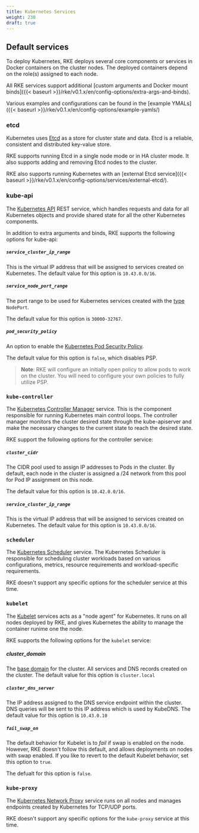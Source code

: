 ```yaml
---
title: Kubernetes Services
weight: 230
draft: true
---
```


## Default services

<!--Talk about the default services launched and options around them-->

To deploy Kubernetes, RKE deploys several core components or services in Docker containers on the cluster nodes. The deployed containers depend on the role(s) assigned to each node.

All RKE services support additional [custom arguments and Docker mount binds]({{< baseurl >}}/rke/v0.1.x/en/config-options/extra-args-and-binds).

Various examples and configurations can be found in the [example YMALs]({{< baseurl >}}/rke/v0.1.x/en/config-options/example-yamls/)

### etcd

Kubernetes uses [Etcd](https://github.com/coreos/etcd/blob/master/Documentation/docs.md) as a store for cluster state and data. Etcd is a reliable, consistent and distributed key-value store.

RKE supports running Etcd in a single node mode or in HA cluster mode. It also supports adding and removing Etcd nodes to the cluster.

RKE also supports running Kubernetes with an [external Etcd service]({{< baseurl >}}/rke/v0.1.x/en/config-options/services/external-etcd/).


### kube-api

The [Kubernetes API](https://kubernetes.io/docs/reference/command-line-tools-reference/kube-apiserver/) REST service, which handles requests and data for all Kubernetes objects and provide shared state for all the other Kubernetes components.

In addition to extra arguments and binds, RKE supports the following options for kube-api:

##### `service_cluster_ip_range`

This is the virtual IP address that will be assigned to services created on Kubernetes. The default value for this option is `10.43.0.0/16`.


##### `service_node_port_range`
The port range to be used for Kubernetes services created with the [type](https://kubernetes.io/docs/concepts/services-networking/service/#publishing-services-service-types) `NodePort`.

The default value for this option is `30000-32767`.

##### `pod_security_policy`

An option to enable the [Kubernetes Pod Security Policy](https://kubernetes.io/docs/concepts/policy/pod-security-policy/).

The default value for this option is `false`, which disables PSP.

> **Note**: RKE will configure an initially open policy to allow pods to work on the cluster. You will need to configure your own policies to fully utilize PSP.


### `kube-controller`

The [Kubernetes Controller Manager](https://kubernetes.io/docs/reference/command-line-tools-reference/kube-controller-manager/) service. This is the component responsible for running Kubernetes main control loops. The controller manager monitors the cluster desired state through the kube-apiserver and make the necessary changes to the current state to reach the desired state.

RKE support the following options for the controller service:

##### `cluster_cidr`
The CIDR pool used to assign IP addresses to Pods in the cluster. By default, each node in the cluster is assigned a /24 network from this pool for Pod IP assignment on this node.

The default value for this option is `10.42.0.0/16`.

##### `service_cluster_ip_range`

This is the virtual IP address that will be assigned to services created on Kubernetes. The default value for this option is `10.43.0.0/16`.


### `scheduler`

The [Kubernetes Scheduler](https://kubernetes.io/docs/reference/command-line-tools-reference/kube-scheduler/) service. The Kubernetes Scheduler is responsible for scheduling cluster workloads based on various configurations, metrics, resource requirements and workload-specific requirements.

RKE doesn't support any specific options for the scheduler service at this time.


### `kubelet`

The [Kubelet](https://kubernetes.io/docs/reference/command-line-tools-reference/kubelet/) services acts as a "node agent" for Kubernetes. It runs on all nodes deployed by RKE, and gives Kubernetes the ability to manage the container runime one the node.

RKE supports the following options for the `kubelet` service:

##### cluster_domain

The [base domain](https://kubernetes.io/docs/concepts/services-networking/dns-pod-service/) for the cluster. All services and DNS records created on the cluster. The default value for this option is `cluster.local`

##### `cluster_dns_server`

The IP address assigned to the DNS service endpoint within the cluster. DNS queries will be sent to this IP address which is used by KubeDNS. The default value for this option is `10.43.0.10`


##### `fail_swap_on`

The default behavior for Kubelet is to _fail_ if swap is enabled on the node. However, RKE doesn't follow this default, and allows deployments on nodes with swap enabled. If you like to revert to the default Kubelet behavior, set this option to `true`.

The defualt for this option is `false`.


### `kube-proxy`
The [Kubernetes Network Proxy](https://kubernetes.io/docs/reference/command-line-tools-reference/kube-proxy/) service runs on all nodes and manages endpoints created by Kubernetes for TCP/UDP ports.

RKE doesn't support any specific options for the `kube-proxy` service at this time.
